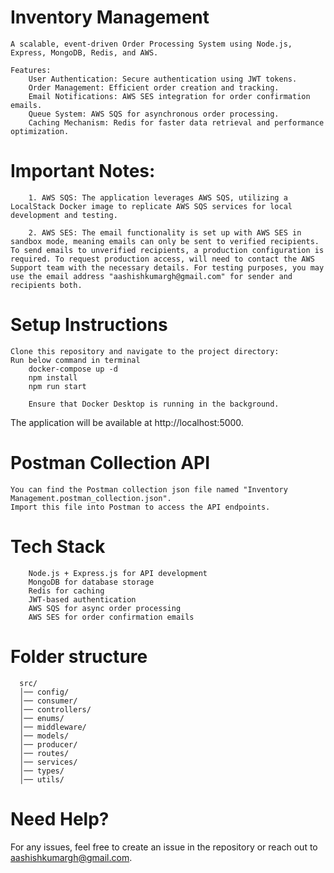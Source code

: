 # Inventory Management

    A scalable, event-driven Order Processing System using Node.js,
    Express, MongoDB, Redis, and AWS.

    Features:
        User Authentication: Secure authentication using JWT tokens.
        Order Management: Efficient order creation and tracking.
        Email Notifications: AWS SES integration for order confirmation emails.
        Queue System: AWS SQS for asynchronous order processing.
        Caching Mechanism: Redis for faster data retrieval and performance optimization.

# Important Notes:

        1. AWS SQS: The application leverages AWS SQS, utilizing a LocalStack Docker image to replicate AWS SQS services for local development and testing.

        2. AWS SES: The email functionality is set up with AWS SES in sandbox mode, meaning emails can only be sent to verified recipients. To send emails to unverified recipients, a production configuration is required. To request production access, will need to contact the AWS Support team with the necessary details. For testing purposes, you may use the email address "aashishkumargh@gmail.com" for sender and recipients both.

# Setup Instructions

    Clone this repository and navigate to the project directory:
    Run below command in terminal
        docker-compose up -d
        npm install
        npm run start

        Ensure that Docker Desktop is running in the background.

The application will be available at http://localhost:5000.

# Postman Collection API

    You can find the Postman collection json file named "Inventory Management.postman_collection.json".
    Import this file into Postman to access the API endpoints.

# Tech Stack

        Node.js + Express.js for API development
        MongoDB for database storage
        Redis for caching
        JWT-based authentication
        AWS SQS for async order processing
        AWS SES for order confirmation emails

# Folder structure

      src/
      │── config/
      │── consumer/
      │── controllers/
      │── enums/
      │── middleware/
      │── models/
      │── producer/
      │── routes/
      │── services/
      │── types/
      │── utils/

# Need Help?
For any issues, feel free to create an issue in the repository or reach out to aashishkumargh@gmail.com.
